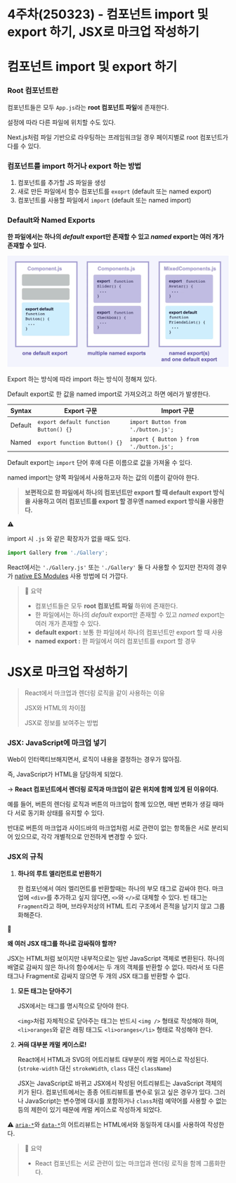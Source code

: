 # 4주차(250323) - 컴포넌트 import 및 export 하기, JSX로 마크업 작성하기
# **컴포넌트 import 및 export 하기**

### **Root 컴포넌트란**

컴포넌트들은 모두 `App.js`라는 **root 컴포넌트 파일**에 존재한다.

설정에 따라 다른 파일에 위치할 수도 있다.

Next.js처럼 파일 기반으로 라우팅하는 프레임워크일 경우 페이지별로 root 컴포넌트가 다를 수 있다.

### **컴포넌트를 import 하거나 export 하는 방법**

1. 컴포넌트를 추가할 JS 파일을 생성
2. 새로 만든 파일에서 함수 컴포넌트를 `exoprt` (default 또는 named export)
3. 컴포넌트를 사용할 파일에서 `import` (default 또는 named import)

### **Default와 Named Exports**

**한 파일에서는 하나의 *default* export만 존재할 수 있고 *named* export는 여러 개가 존재할 수 있다.**

![image.png](https://github.com/Frontend-Study-Club/React_Docs/blob/main/gyuri/images/250323_01.png)

Export 하는 방식에 따라 import 하는 방식이 정해져 있다.

Default export로 한 값을 named import로 가져오려고 하면 에러가 발생한다.

| Syntax | Export 구문 | Import 구문 |
| --- | --- | --- |
| Default | `export default function Button() {}` | `import Button from './button.js';` |
| Named | `export function Button() {}` | `import { Button } from './button.js';` |

Default export는 `import` 단어 후에 다른 이름으로 값을 가져올 수 있다.

named import는 양쪽 파일에서 사용하고자 하는 값의 이름이 같아야 한다.

> **보편적으로 한 파일에서 하나의 컴포넌트만 export 할 때 default export 방식을 사용하고 여러 컴포넌트를 export 할 경우엔 named export 방식을 사용한다.**
> 

<aside>
⚠️

import 시 `.js` 와 같은 확장자가 없을 때도 있다.

```jsx
import Gallery from './Gallery';
```

React에서는 `'./Gallery.js'` 또는 `'./Gallery'` 둘 다 사용할 수 있지만 전자의 경우가 [native ES Modules](https://developer.mozilla.org/docs/Web/JavaScript/Guide/Modules) 사용 방법에 더 가깝다.

</aside>

> 💬 요약
> 
> - 컴포넌트들은 모두 **root 컴포넌트 파일** 하위에 존재한다.
> - 한 파일에서는 하나의 *default* export만 존재할 수 있고 *named* export는 여러 개가 존재할 수 있다.
> - **default export :** 보통 한 파일에서 하나의 컴포넌트만 export 할 때 사용
> - **named export :** 한 파일에서 여러 컴포넌트를 export 할 경우

# **JSX로 마크업 작성하기**

> React에서 마크업과 렌더링 로직을 같이 사용하는 이유
> 
> 
> JSX와 HTML의 차이점
> 
> JSX로 정보를 보여주는 방법
> 

### **JSX: JavaScript에 마크업 넣기**

Web이 인터랙티브해지면서, 로직이 내용을 결정하는 경우가 많아짐.

즉, JavaScript가 HTML을 담당하게 되었다.

→ **React 컴포넌트에서 렌더링 로직과 마크업이 같은 위치에 함께 있게 된 이유이다.**

예를 들어, 버튼의 렌더링 로직과 버튼의 마크업이 함께 있으면, 매번 변화가 생길 때마다 서로 동기화 상태를 유지할 수 있다. 

반대로 버튼의 마크업과 사이드바의 마크업처럼 서로 관련이 없는 항목들은 서로 분리되어 있으므로, 각각 개별적으로 안전하게 변경할 수 있다.

### **JSX의 규칙**

1. **하나의 루트 엘리먼트로 반환하기**
    
    한 컴포넌에서 여러 엘리먼트를 반환할때는 하나의 부모 태그로 감싸야 한다. 마크업에 `<div>`를 추가하고 싶지 않다면, `<>`와 `</>`로 대체할 수 있다. 빈 태그는 `Fragment`라고 하며, 브라우저상의 HTML 트리 구조에서 흔적을 남기지 않고 그룹화해준다.
    

<aside>
🤔

**왜 여러 JSX 태그를 하나로 감싸줘야 할까?** 

JSX는 HTML처럼 보이지만 내부적으로는 일반 JavaScript 객체로 변환된다. 하나의 배열로 감싸지 않은 하나의 함수에서는 두 개의 객체를 반환할 수 없다. 따라서 또 다른 태그나 Fragment로 감싸지 않으면 두 개의 JSX 태그를 반환할 수 없다.

</aside>

1. **모든 태그는 닫아주기**
    
    JSX에서는 태그를 명시적으로 닫아야 한다. 
    
    `<img>`처럼 자체적으로 닫아주는 태그는 반드시 `<img />` 형태로 작성해야 하며, `<li>oranges`와 같은 래핑 태그도 `<li>oranges</li>` 형태로 작성해야 한다.
    
2. **~~거의~~ 대부분 캐멀 케이스로!**
    
    React에서 HTML과 SVG의 어트리뷰트 대부분이 캐멀 케이스로 작성된다. (`stroke-width` 대신 `strokeWidth`, `class` 대신 `className`)
    
    JSX는 JavaScript로 바뀌고 JSX에서 작성된 어트리뷰트는 JavaScript 객체의 키가 된다. 컴포넌트에서는 종종 어트리뷰트를 변수로 읽고 싶은 경우가 있다. 그러나 JavaScript는 변수명에 대시를 포함하거나 `class`처럼 예약어를 사용할 수 없는 등의 제한이 있기 때문에  캐멀 케이스로 작성하게 되었다.
    

⚠️ [`aria-*`](https://developer.mozilla.org/docs/Web/Accessibility/ARIA)와 [`data-*`](https://developer.mozilla.org/docs/Learn/HTML/Howto/Use_data_attributes)의 어트리뷰트는 HTML에서와 동일하게 대시를 사용하여 작성한다.

> 💬 요약
> 
> - React 컴포넌트는 서로 관련이 있는 마크업과 렌더링 로직을 함께 그룹화한다.